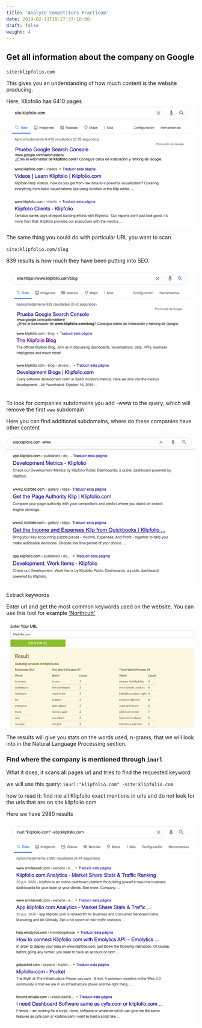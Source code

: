 ```yaml
---
title: 'Analyze Competitors Practicum'
date: 2019-02-11T19:27:37+10:00
draft: false
weight: 4
---
```


## Get all information about the company on Google

`site:klipfolio.com`

This gives you an    understanding of how much content is the website producing.

Here, Klipfolio has 6410 pages
![](2020-08-11-16-58-38.png)

The same thing you could do with particular URL you want to scan

`site:klipfolio.com/blog`

839 results is how much they have been putting into SEO.

![](2020-08-11-17-01-07.png)

To look for companies subdomains you add -www to the query, which will remove the first `www` subdomain

Here you can find additional subdomains, where do these companies have other content

![](2020-08-11-17-05-01.png)

Extract keywords

Enter url and get the most common keywords used on the website. You can use this tool for example ['Northcutt'](https://northcutt.com/tools/free-seo-tools/keyword-extractor/)

![](2020-08-11-17-07-40.png)

The results will give you stats on the words used, n-grams, that we will look into in the Natural Language Processing section.

### Find where the company is mentioned through `inurl`

What it does, it scans all pages url and tries to find the requested keyword

we will use this query: `inurl:"klipfolio.com" -site:klipfolio.com`

how to read it: find me all Klipfolio exact mentions in urls and do not look for the urls that are on site klipfolio.com

Here we have 2980 results

![](2020-08-11-17-41-02.png)

